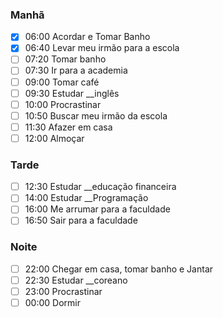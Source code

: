 ### Manhã

- [x] 06:00 Acordar e Tomar Banho
- [x] 06:40 Levar meu irmão para a escola
- [ ] 07:20 Tomar banho
- [ ] 07:30 Ir para a academia
- [ ] 09:00 Tomar café
- [ ] 09:30 Estudar __inglês
- [ ] 10:00 Procrastinar
- [ ] 10:50 Buscar meu irmão da escola
- [ ] 11:30 Afazer em casa
- [ ] 12:00 Almoçar

### Tarde

- [ ] 12:30 Estudar __educação financeira
- [ ] 14:00 Estudar __Programação
- [ ] 16:00 Me arrumar para a faculdade
- [ ] 16:50 Sair para a faculdade

### Noite

- [ ] 22:00 Chegar em casa, tomar banho e Jantar
- [ ] 22:30 Estudar __coreano
- [ ] 23:00 Procrastinar
- [ ] 00:00 Dormir